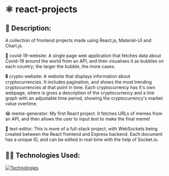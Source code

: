 # ⚛ react-projects

## 📃 Description:
A collection of frontend projects made using React.js, Material-UI and Chart.js.

🦠 covid-19-website:
A single page web application that fetches data about Covid-19 around the world from an API, and then visualises it as bubbles on each country; the larger the bubble, the more cases.

💲 crypto-website:
A website that displays information about cryptocurrencies. It includes pagination, and shows the most trending cryptocurrencies at that point in time. Each cryptocurrency has it's own webpage, where is gives a description of the cryptocurrency and a line graph with an adjustable time period, showing the cryptocurrency's market value overtime.

😂 meme-generator:
My first React project. It fetches URLs of memes from an API, and then allows the user to input text to make the final meme!

📒 text-editor:
This is more of a full-stack project, with WebSockets being created between the React frontend and Express backend. Each document has a unique ID, and can be edited in real-time with the help of Socket.io.

## 👩‍💻 Technologies Used:
[![Technologies](https://skillicons.dev/icons?i=css,js,react,materialui,nodejs,mongodb&theme=dark)](https://skillicons.dev)
